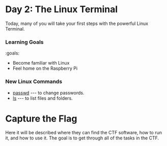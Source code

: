 # Day 2: The Linux Terminal

Today, many of you will take your first steps with the powerful Linux Terminal.

### Learning Goals

:goals:
- Become familiar with Linux
- Feel home on the Raspberry Pi

### New Linux Commands

- [passwd](commands.html/#passwd) --- to change passwords.
- [ls](commands.html/#ls) --- to list files and folders.



# Capture the Flag

Here it will be described where they can find the CTF software, how to run it, and how to use it. The goal is to get through all of the tasks in the CTF.

